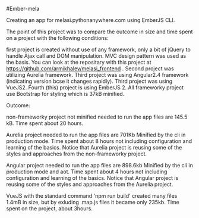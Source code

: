 #Ember-mela

Creating an app for melasi.pythonanywhere.com using EmberJS CLI.

The point of this project was to compare the outcome in size and time spent on a project with the following conditions:

first project is created without use of any framework, only a bit of jQuery to handle Ajax call and DOM manipulation. MVC design pattern was used as the basis. You can look at the repositary with this project at https://github.com/armikhalev/melasi_frontend . Second project was utilizing Aurelia framework. Third project was using Angular2.4 framework (indicating version bcse it changes rapidly). Third project was using VueJS2. Fourth (this) project is using EmberJS 2.
All frameworky project use Bootstrap for styling which is 37kB minified.

Outcome:

non-frameworky project not minified needed to run the app files are 145.5 kB. Time spent about 20 hours.

Aurelia project needed to run the app files are 701Kb Minified by the cli in production mode. Time spent about 8 hours not including configuration and learning of the basics. Notice that Aurelia project is reusing some of the styles and approaches from the non-frameworky project.

Angular project needed to run the app files are 898.6kb Minified by the cli in production mode and aot. Time spent about 4 hours not including configuration and learning of the basics. Notice that Angular project is reusing some of the styles and approaches from the Aurelia project.

VueJS with the standard command 'npm run build' created many files 1.4mB in size, but by exluding .map.js files it became only 235kb. Time spent on the project, about 3hours.